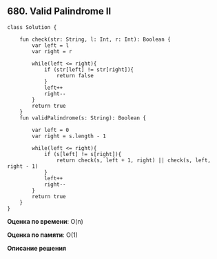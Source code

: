 ## 680. Valid Palindrome II



``` 
class Solution {

    fun check(str: String, l: Int, r: Int): Boolean {
        var left = l
        var right = r

        while(left <= right){
            if (str[left] != str[right]){
                return false
            }
            left++
            right--
        }
        return true
    }
    fun validPalindrome(s: String): Boolean {
        
        var left = 0
        var right = s.length - 1

        while(left <= right){
            if (s[left] != s[right]){
                return check(s, left + 1, right) || check(s, left, right - 1)
            }
            left++
            right--
        }
        return true
    }
}

```

**Оценка по времени**: O(n)


**Оценка по памяти**: O(1)


**Описание решения**
```

```


